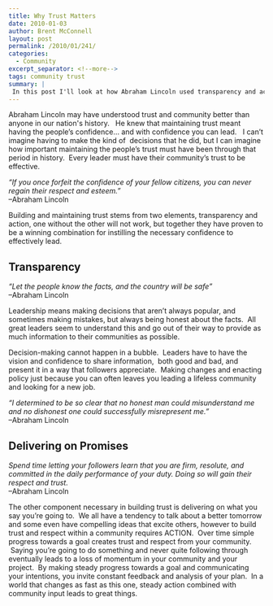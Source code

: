```yaml
---
title: Why Trust Matters
date: 2010-01-03
author: Brent McConnell
layout: post
permalink: /2010/01/241/
categories:
  - Community
excerpt_separator: <!--more-->
tags: community trust
summary: |
 In this post I'll look at how Abraham Lincoln used transparency and action to build trust throughout the country during the Civil War.
---
```


Abraham Lincoln may have understood trust and community better than anyone in our nation's history.   He knew that maintaining trust meant having the people’s confidence… and with confidence you can lead.   I can’t imagine having to make the kind of  decisions that he did, but I can imagine how important maintaining the people’s trust must have been through that period in history.  Every leader must have their community’s trust to be effective.
<!--more-->

<em>“If you once forfeit the confidence of your fellow citizens, you can never regain their respect and esteem.”</em><br>
–Abraham Lincoln

Building and maintaining trust stems from two elements, transparency and action, one without the other will not work, but together they have proven to be a winning combination for instilling the necessary confidence to effectively lead.

## Transparency
<em>“Let the people know the facts, and the country will be safe”</em><br>
–Abraham Lincoln

Leadership means making decisions that aren’t always popular, and sometimes making mistakes, but always being honest about the facts.  All great leaders seem to understand this and go out of their way to provide as much information to their communities as possible.

Decision-making cannot happen in a bubble.  Leaders have to have the vision and confidence to share information,  both good and bad, and present it in a way that followers appreciate.  Making changes and enacting policy just because you can often leaves you leading a lifeless community and looking for a new job.

<em>“I determined to be so clear that no honest man could misunderstand me and no dishonest one could successfully misrepresent me.”</em><br>
–Abraham Lincoln

## Delivering on Promises
<em>Spend time letting your followers learn that you are firm, resolute, and committed in the daily performance of your duty. Doing so will gain their respect and trust.</em><br>
–Abraham Lincoln

The other component necessary in building trust is delivering on what you say you’re going to.  We all have a tendency to talk about a better tomorrow and some even have compelling ideas that excite others, however to build trust and respect within a community requires ACTION.  Over time simple progress towards a goal creates trust and respect from your community.  Saying you’re going to do something and never quite following through eventually leads to a loss of momentum in your community and your project.  By making steady progress towards a goal and communicating your intentions, you invite constant feedback and analysis of your plan.  In a world that changes as fast as this one, steady action combined with community input leads to great things.